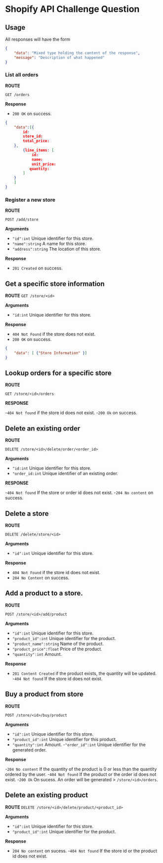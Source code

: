 # Shopify API Challenge Question

## Usage

All responses will have the form

```json
{
    "data": "Mixed type holding the content of the response",
    "message": "Description of what happened"
}
```


### List all orders

**ROUTE**

`GET /orders`

**Response**

- `200 OK` on success.

```json
{
    "data":[{
        id:
        store_id:
        total_price:
    },
        {line_items: [
            id:
            name:
            unit_price:
           quantity:
        ]
    }
    ]
}

```

### Register a new store

**ROUTE**

`POST /add/store`

**Arguments**

- `"id":int` Unique identifier for this store.
- `"name":string` A name for this store.
- `"address":string` The location of this store.


**Response**

- `201 Created` on success.


## Get a specific store information

**ROUTE**
`GET /store/<id>`

**Arguments**
- `"id:int` Unique identifier for this store.

**Response**

- `404 Not Found` if the store does not exist.
- `200 OK` on success.

```json
{
    "data": [ {"Store Information" }]
}
```

## Lookup orders for a specific store

**ROUTE**

`GET /store/<id>/orders`

**RESPONSE**

-`404 Not found` if the store id does not exist.
-`200 Ok` on success.

## Delete an existing order

**ROUTE**

`DELETE /store/<id>/delete/order/<order_id>`

**Arguments**
- `"id:int` Unique identifier for this store.
- `"order_id:int` Unique identifier of an existing order.

**RESPONSE**

-`404 Not found` If the store or order id does not exist.
-`204 No content` on success.


## Delete a store

**ROUTE**

`DELETE /delete/store/<id>`

**Arguments**

- `"id":int` Unique identifier for this store.

**Response**

- `404 Not Found` if the store id does not exist.
- `204 No Content` on success.

## Add a product to a store.

**ROUTE**

`POST /store/<id>/add/product`

**Arguments**

- `"id":int` Unique identifier for this store.
- `"product_id":int` Unique identifier for the product.
- `"product_name":string` Name of the product.
- `"product_price":float` Price of the product.
- `"quantity":int` Amount.

**Response**
- `201 Content Created` if the product exists, the quantity will be updated. 
-`404 Not found` If the store id does not exist.


## Buy a product from store

**ROUTE**

`POST /store/<id>/buy/product`

**Arguments**
- `"id":int` Unique identifier for this store.
- `"product_id":int` Unique identifier for this product.
- `"quantity":int` Amount.
-`"order_id":int` Unique identifier for the generated order.

**Response**

-`204 No content` If the quantity of the product is 0 or less than the quantity ordered by the user.
-`404 Not found` If the product or the order id does not exist.
-`200 Ok` On sucess. An order will be generated > `/store/<id>/orders`.

## Delete an existing product

**ROUTE**
`DELETE /store/<id>/delete/product/<product_id>`

**Arguments**
- `"id":int` Unique identifier for this store.
- `"product_id":int` Unique identifier for the product.

**Response**
- `204 No content` on sucess.
-`404 Not found` If the store id or the product id does not exist.
